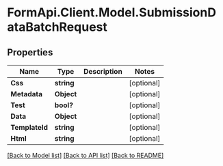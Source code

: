 # FormApi.Client.Model.SubmissionDataBatchRequest
## Properties

Name | Type | Description | Notes
------------ | ------------- | ------------- | -------------
**Css** | **string** |  | [optional] 
**Metadata** | **Object** |  | [optional] 
**Test** | **bool?** |  | [optional] 
**Data** | **Object** |  | [optional] 
**TemplateId** | **string** |  | [optional] 
**Html** | **string** |  | [optional] 

[[Back to Model list]](../README.md#documentation-for-models) [[Back to API list]](../README.md#documentation-for-api-endpoints) [[Back to README]](../README.md)

